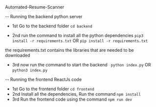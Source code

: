 Automated-Resume-Scanner 

-- Running the backend python server
-  1st Go to the backend folder
	`cd backend`

- 2nd run the command to install all the python dependencies
   `pip3 install -r requirements.txt`
	OR
    `pip install -r requirements.txt`

 the requirements.txt contains the libraries that are needed to be downloaded

- 3rd now run the command to start the backend
	` python index.py`
	OR
    `python3 index.py`


-- Running the frontend ReactJs code
	
- 1st Go to the frontend folder
	`cd frontend`
- 2nd Install all the dependencies, Run the command
	`npm install`
- 3rd Run the frontend code using the command
	`npm run dev`